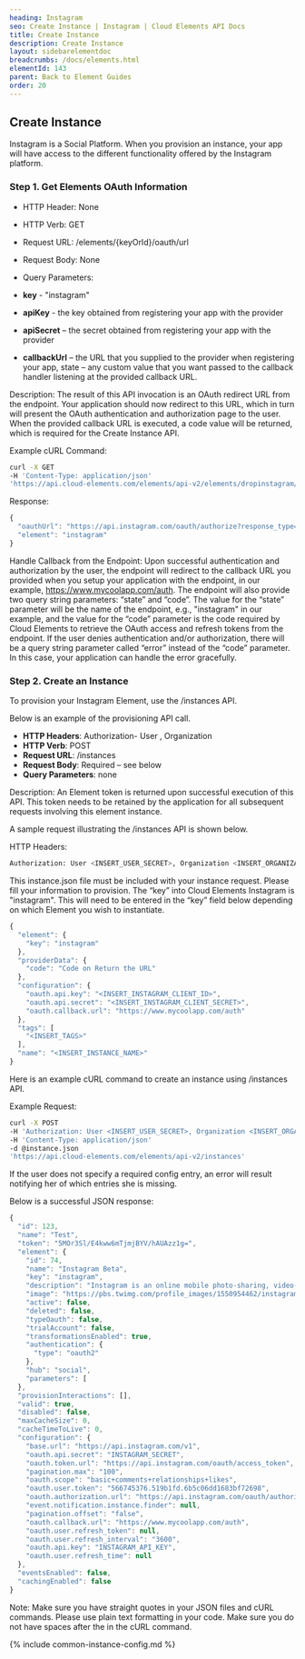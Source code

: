 ```yaml
---
heading: Instagram
seo: Create Instance | Instagram | Cloud Elements API Docs
title: Create Instance
description: Create Instance
layout: sidebarelementdoc
breadcrumbs: /docs/elements.html
elementId: 143
parent: Back to Element Guides
order: 20
---
```


## Create Instance

Instagram is a Social Platform. When you provision an instance, your app will have access to the different functionality offered by the Instagram platform.

### Step 1. Get Elements OAuth Information

* HTTP Header: None
* HTTP Verb: GET
* Request URL: /elements/{keyOrId}/oauth/url
* Request Body: None
* Query Parameters:

* __key__ - "instagram"
* __apiKey__ - the key obtained from registering your app with the provider
* __apiSecret__ – the secret obtained from registering your app with the provider
* __callbackUrl__ – the URL that you supplied to the provider when registering your app, state – any custom value that you want passed to the callback handler listening at the provided callback URL.

Description: The result of this API invocation is an OAuth redirect URL from the endpoint. Your application should now redirect to this URL, which in turn will present the OAuth authentication and authorization page to the user. When the provided callback URL is executed, a code value will be returned, which is required for the Create Instance API.

Example cURL Command:

```bash
curl -X GET
-H 'Content-Type: application/json'
'https://api.cloud-elements.com/elements/api-v2/elements/dropinstagram/oauth/url?apiKey=fake_instagram_client_id&apiSecret=fake_instagram_client_secret&siteAddress=yourinstagramsiteaddress.instagram.com&callbackUrl=http://fake.oauth.callback/url&state=instagram'
```

Response:

```javascript
{
  "oauthUrl": "https://api.instagram.com/oauth/authorize?response_type=code&client_id=<INSERT_INSTAGRAM_CLIENT_ID>&redirect_uri=https://www.demonstrab.ly/authz&scope=basic+comments+relationships+likes&state=instagram",
  "element": "instagram"
}
```

Handle Callback from the Endpoint:
Upon successful authentication and authorization by the user, the endpoint will redirect to the callback URL you provided when you setup your application with the endpoint, in our example, https://www.mycoolapp.com/auth. The endpoint will also provide two query string parameters: “state” and “code”. The value for the “state” parameter will be the name of the endpoint, e.g., "instagram" in our example, and the value for the “code” parameter is the code required by Cloud Elements to retrieve the OAuth access and refresh tokens from the endpoint. If the user denies authentication and/or authorization, there will be a query string parameter called “error” instead of the “code” parameter. In this case, your application can handle the error gracefully.

### Step 2. Create an Instance

To provision your Instagram Element, use the /instances API.

Below is an example of the provisioning API call.

* __HTTP Headers__: Authorization- User <user secret>, Organization <organization secret>
* __HTTP Verb__: POST
* __Request URL__: /instances
* __Request Body__: Required – see below
* __Query Parameters__: none

Description: An Element token is returned upon successful execution of this API. This token needs to be retained by the application for all subsequent requests involving this element instance.

A sample request illustrating the /instances API is shown below.

HTTP Headers:

```bash
Authorization: User <INSERT_USER_SECRET>, Organization <INSERT_ORGANIZATION_SECRET>

```
This instance.json file must be included with your instance request.  Please fill your information to provision.  The “key” into Cloud Elements Instagram is "instagram".  This will need to be entered in the “key” field below depending on which Element you wish to instantiate.

```javascript
{
  "element": {
    "key": "instagram"
  },
  "providerData": {
    "code": "Code on Return the URL"
  },
  "configuration": {
    "oauth.api.key": "<INSERT_INSTAGRAM_CLIENT_ID>",
    "oauth.api.secret": "<INSERT_INSTAGRAM_CLIENT_SECRET>",
    "oauth.callback.url": "https://www.mycoolapp.com/auth"
  },
  "tags": [
    "<INSERT_TAGS>"
  ],
  "name": "<INSERT_INSTANCE_NAME>"
}
```

Here is an example cURL command to create an instance using /instances API.

Example Request:

```bash
curl -X POST
-H 'Authorization: User <INSERT_USER_SECRET>, Organization <INSERT_ORGANIZATION_SECRET>'
-H 'Content-Type: application/json'
-d @instance.json
'https://api.cloud-elements.com/elements/api-v2/instances'
```

If the user does not specify a required config entry, an error will result notifying her of which entries she is missing.

Below is a successful JSON response:

```javascript
{
  "id": 123,
  "name": "Test",
  "token": "5MOr3Sl/E4kww6mTjmjBYV/hAUAzz1g=",
  "element": {
    "id": 74,
    "name": "Instagram Beta",
    "key": "instagram",
    "description": "Instagram is an online mobile photo-sharing, video-sharing and social networking service that enables its users to take pictures and videos, and share them on a variety of social networking platforms, such as Facebook, Twitter, Tumblr and Flickr.",
    "image": "https://pbs.twimg.com/profile_images/1550954462/instagramIcon.png",
    "active": false,
    "deleted": false,
    "typeOauth": false,
    "trialAccount": false,
    "transformationsEnabled": true,
    "authentication": {
      "type": "oauth2"
    },
    "hub": "social",
    "parameters": [
  },
  "provisionInteractions": [],
  "valid": true,
  "disabled": false,
  "maxCacheSize": 0,
  "cacheTimeToLive": 0,
  "configuration": {
    "base.url": "https://api.instagram.com/v1",
    "oauth.api.secret": "INSTAGRAM_SECRET",
    "oauth.token.url": "https://api.instagram.com/oauth/access_token",
    "pagination.max": "100",
    "oauth.scope": "basic+comments+relationships+likes",
    "oauth.user.token": "566745376.519b1fd.6b5c06dd1683bf72698",
    "oauth.authorization.url": "https://api.instagram.com/oauth/authorize",
    "event.notification.instance.finder": null,
    "pagination.offset": "false",
    "oauth.callback.url": "https://www.mycoolapp.com/auth",
    "oauth.user.refresh_token": null,
    "oauth.user.refresh_interval": "3600",
    "oauth.api.key": "INSTAGRAM_API_KEY",
    "oauth.user.refresh_time": null
  },
  "eventsEnabled": false,
  "cachingEnabled": false
}
```

Note:  Make sure you have straight quotes in your JSON files and cURL commands.  Please use plain text formatting in your code.  Make sure you do not have spaces after the in the cURL command.

{% include common-instance-config.md %}

